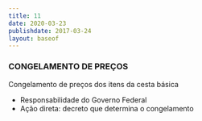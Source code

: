 ```yaml
---
title: 11
date: 2020-03-23
publishdate: 2017-03-24
layout: baseof
---
```


###  CONGELAMENTO DE PREÇOS

Congelamento de preços dos itens da cesta básica



*   Responsabilidade do Governo Federal
*   Ação direta: decreto que determina o congelamento